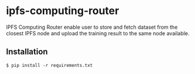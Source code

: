 # ipfs-computing-router

IPFS Computing Router enable user to store and fetch dataset from the closest IPFS node and upload the training result
to the same node available.

## Installation

```shell
$ pip install -r requirements.txt
```
